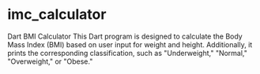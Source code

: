 # imc_calculator
Dart BMI Calculator This Dart program is designed to calculate the Body Mass Index (BMI) based on user input for weight and height. Additionally, it prints the corresponding classification, such as "Underweight," "Normal," "Overweight," or "Obese."
